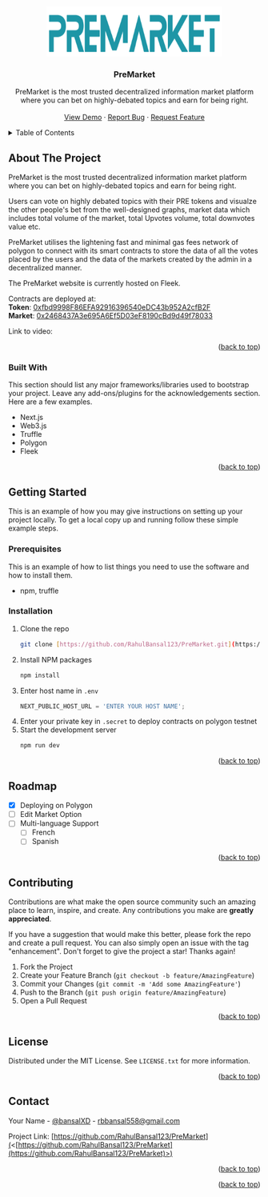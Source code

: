 <div id="top"></div>

<!-- PROJECT LOGO -->
<br />
<div align="center">
  <a href="https://github.com/RahulBansal123/PreMarket/blob/main/public/assets/images/logo.png">
    <img src="public/assets/images/logo.png" alt="Logo" width="350" height="100">
  </a>

  <h3 align="center">PreMarket</h3>

  <p align="center">
PreMarket is the most trusted decentralized information market platform where you can bet on highly-debated topics and earn for being right.
    <br />
    <br />
    <a href="https://premarket.on.fleek.co/">View Demo</a>
    ·
    <a href="https://github.com/RahulBansal123/PreMarket/issues">Report Bug</a>
    ·
    <a href="https://github.com/RahulBansal123/PreMarket/issues">Request Feature</a>
  </p>
</div>

<!-- TABLE OF CONTENTS -->
<details>
  <summary>Table of Contents</summary>
  <ol>
    <li>
      <a href="#about-the-project">About The Project</a>
      <ul>
        <li><a href="#built-with">Built With</a></li>
      </ul>
    </li>
    <li>
      <a href="#getting-started">Getting Started</a>
      <ul>
        <li><a href="#prerequisites">Prerequisites</a></li>
        <li><a href="#installation">Installation</a></li>
      </ul>
    </li>
    <li><a href="#roadmap">Roadmap</a></li>
    <li><a href="#contributing">Contributing</a></li>
    <li><a href="#license">License</a></li>
    <li><a href="#contact">Contact</a></li>
  </ol>
</details>

<!-- ABOUT THE PROJECT -->

## About The Project

PreMarket is the most trusted decentralized information market platform where you can bet on highly-debated topics and earn for being right.

Users can vote on highly debated topics with their PRE tokens and visualze the other people's bet from the well-designed graphs, market data which includes total volume of the market, total Upvotes volume, total downvotes value etc.

PreMarket utilises the lightening fast and minimal gas fees network of polygon to connect with its smart contracts to store the data of all the votes placed by the users and the data of the markets created by the admin in a decentralized manner.

The PreMarket website is currently hosted on Fleek.

Contracts are deployed at: <br/>
<b>Token</b>: [0xfbd9998F86EFA92916396540eDC43b952A2cfB2F](https://mumbai.polygonscan.com/address/0xfbd9998F86EFA92916396540eDC43b952A2cfB2F)<br/>
<b>Market</b>: [0x2468437A3e695A6Ef5D03eF8190cBd9d49f78033](https://mumbai.polygonscan.com/address/0x2468437A3e695A6Ef5D03eF8190cBd9d49f78033#code)

Link to video: []()

<p align="right">(<a href="#top">back to top</a>)</p>

### Built With

This section should list any major frameworks/libraries used to bootstrap your project. Leave any add-ons/plugins for the acknowledgements section. Here are a few examples.

- Next.js
- Web3.js
- Truffle
- Polygon
- Fleek

<p align="right">(<a href="#top">back to top</a>)</p>

<!-- GETTING STARTED -->

## Getting Started

This is an example of how you may give instructions on setting up your project locally.
To get a local copy up and running follow these simple example steps.

### Prerequisites

This is an example of how to list things you need to use the software and how to install them.

- npm, truffle

### Installation

1. Clone the repo
   ```sh
   git clone [https://github.com/RahulBansal123/PreMarket.git](https://github.com/RahulBansal123/PreMarket)
   ```
2. Install NPM packages
   ```sh
   npm install
   ```
3. Enter host name in `.env`
   ```js
   NEXT_PUBLIC_HOST_URL = 'ENTER YOUR HOST NAME';
   ```
4. Enter your private key in `.secret` to deploy contracts on polygon testnet
5. Start the development server
   ```sh
   npm run dev
   ```

<p align="right">(<a href="#top">back to top</a>)</p>

<!-- ROADMAP -->

## Roadmap

- [x] Deploying on Polygon
- [ ] Edit Market Option
- [ ] Multi-language Support
  - [ ] French
  - [ ] Spanish

<p align="right">(<a href="#top">back to top</a>)</p>

<!-- CONTRIBUTING -->

## Contributing

Contributions are what make the open source community such an amazing place to learn, inspire, and create. Any contributions you make are **greatly appreciated**.

If you have a suggestion that would make this better, please fork the repo and create a pull request. You can also simply open an issue with the tag "enhancement".
Don't forget to give the project a star! Thanks again!

1. Fork the Project
2. Create your Feature Branch (`git checkout -b feature/AmazingFeature`)
3. Commit your Changes (`git commit -m 'Add some AmazingFeature'`)
4. Push to the Branch (`git push origin feature/AmazingFeature`)
5. Open a Pull Request

<p align="right">(<a href="#top">back to top</a>)</p>

<!-- LICENSE -->

## License

Distributed under the MIT License. See `LICENSE.txt` for more information.

<p align="right">(<a href="#top">back to top</a>)</p>

<!-- CONTACT -->

## Contact

Your Name - [@bansalXD](<[https://twitter.com/bansalXD](https://twitter.com/BansalXD)>) - rbbansal558@gmail.com

Project Link: [https://github.com/RahulBansal123/PreMarket](<[https://github.com/RahulBansal123/PreMarket](https://github.com/RahulBansal123/PreMarket)>)

<p align="right">(<a href="#top">back to top</a>)</p>

<p align="right">(<a href="#top">back to top</a>)</p>
